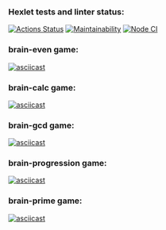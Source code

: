 ### Hexlet tests and linter status:

[![Actions Status](https://github.com/aranida14/backend-project-lvl1/workflows/hexlet-check/badge.svg)](https://github.com/aranida14/backend-project-lvl1/actions)
[![Maintainability](https://api.codeclimate.com/v1/badges/607dfc81715d1d782fd8/maintainability)](https://codeclimate.com/github/aranida14/backend-project-lvl1/maintainability)
[![Node CI](https://github.com/aranida14/backend-project-lvl1/actions/workflows/nodejs.yml/badge.svg)](https://github.com/aranida14/backend-project-lvl1/actions/workflows/nodejs.yml)

### brain-even game:

[![asciicast](https://asciinema.org/a/3yM5ygFRFOqaKHoFmuycKkNh8.svg)](https://asciinema.org/a/3yM5ygFRFOqaKHoFmuycKkNh8)

### brain-calc game:

[![asciicast](https://asciinema.org/a/keVDGhjWoLB8VTDkAExU1FhR1.svg)](https://asciinema.org/a/keVDGhjWoLB8VTDkAExU1FhR1)

### brain-gcd game:

[![asciicast](https://asciinema.org/a/DqLg7YYIPiMAxCXVlbc5Ndruf.svg)](https://asciinema.org/a/DqLg7YYIPiMAxCXVlbc5Ndruf)

### brain-progression game:

[![asciicast](https://asciinema.org/a/XUnlGCDs7We6AptQ71bkBQpNZ.svg)](https://asciinema.org/a/XUnlGCDs7We6AptQ71bkBQpNZ)

### brain-prime game:

[![asciicast](https://asciinema.org/a/mBRhgtVAupQ3KA1IldQ3vZCa5.svg)](https://asciinema.org/a/mBRhgtVAupQ3KA1IldQ3vZCa5)